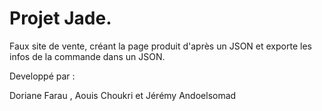 # Projet Jade.


Faux site de vente, créant la page produit d'après un JSON et exporte les infos de la commande dans un JSON.

Developpé par : 

Doriane Farau , Aouis Choukri et Jérémy Andoelsomad
